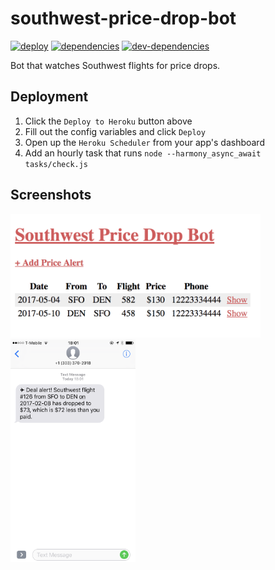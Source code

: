 # southwest-price-drop-bot

[![deploy][deploy-image]][deploy-href]
[![dependencies][dependencies-badge]][dependencies-href]
[![dev-dependencies][dev-dependencies-badge]][dev-dependencies-href]


Bot that watches Southwest flights for price drops.


## Deployment

1. Click the `Deploy to Heroku` button above
1. Fill out the config variables and click `Deploy`
1. Open up the `Heroku Scheduler` from your app's dashboard
1. Add an hourly task that runs `node --harmony_async_await tasks/check.js`

## Screenshots

<a href="https://raw.githubusercontent.com/scott113341/southwest-price-drop-bot/master/screenshots/web-screenshot.png">
  <img src="./screenshots/web-screenshot.png" width="400" />
</a>

<a href="https://raw.githubusercontent.com/scott113341/southwest-price-drop-bot/master/screenshots/sms-screenshot.png">
  <img src="./screenshots/sms-screenshot.png" width="200" />
</a>


[deploy-image]: https://www.herokucdn.com/deploy/button.svg
[deploy-href]: https://heroku.com/deploy

[dependencies-badge]: https://img.shields.io/david/scott113341/southwest-price-drop-bot/master.svg?style=flat-square
[dependencies-href]: https://david-dm.org/scott113341/southwest-price-drop-bot/master#info=dependencies

[dev-dependencies-badge]: https://img.shields.io/david/dev/scott113341/southwest-price-drop-bot/master.svg?style=flat-square
[dev-dependencies-href]: https://david-dm.org/scott113341/southwest-price-drop-bot/master#info=devDependencies
